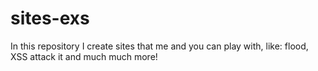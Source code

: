 # sites-exs
In this repository I create sites that me and you can play with, like: flood, XSS attack it and much much more!
